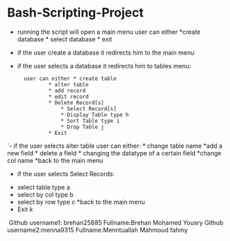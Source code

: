 # Bash-Scripting-Project
- running the script will open a main menu
	user can either *create database 
			* select database
			* exit 
- if the user create a database it redirects him to the main menu

- if the user selects a database it redirects him to tables menu:

		user can either * create table
				* alter table
				* add record
				* edit record
				* Delete Record[s]
			      	* Select Record[s]
			      	* Display Table type h
			      	* Sort Table type i
			      	* Drop Table j
				* Exit 


`- if the user selects alter table user can either:
	* change table name
 	*add a new field 
        * delete a field 
        * changing the datatype of a certain field 
        *change col name 
	*back to the main menu

- if the user selects Select Records:

 * select table type a
 * select by col type b
 * select by row type c
 *back to the main menu
 * Exit k



​ Github username​1: brehan25885
Fullname:Brehan Mohamed Yousry
Github username​2:menna9315
Fullname:Menntuallah Mahmoud fahmy
